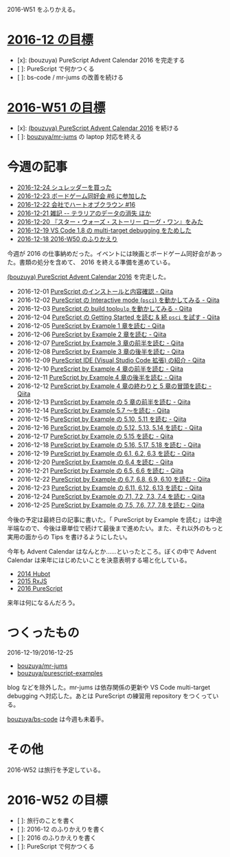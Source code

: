 2016-W51 をふりかえる。

# [2016-12 の目標][2016-11-30]

- [x]: (bouzuya) PureScript Advent Calendar 2016 を完走する
- [ ]: PureScript で何かつくる
- [ ]: bs-code / mr-jums の改善を続ける

# [2016-W51 の目標][2016-12-18]

- [x]: [(bouzuya) PureScript Advent Calendar 2016][advent-calendar-2016] を続ける
- [ ]: [bouzuya/mr-jums][] の laptop 対応を終える

# 今週の記事

- [2016-12-24 シュレッダーを買った][2016-12-24]
- [2016-12-23 ボードゲーム同好会 #6 に参加した][2016-12-23]
- [2016-12-22 会社でハートオブクラウン #16][2016-12-22]
- [2016-12-21 雑記 -- テラリアのデータの消失 ほか][2016-12-21]
- [2016-12-20 『スター・ウォーズ・ストーリー ローグ・ワン』をみた][2016-12-20]
- [2016-12-19 VS Code 1.8 の multi-target debugging をためした][2016-12-19]
- [2016-12-18 2016-W50 のふりかえり][2016-12-18]

今週が 2016 の仕事納めだった。イベントには映画とボードゲーム同好会があった。書類の処分を含めて、 2016 を終える準備を進めている。

[(bouzuya) PureScript Advent Calendar 2016][advent-calendar-2016] を完走した。

- 2016-12-01 [PureScript のインストールと内容確認 - Qiita][advent-calendar-2016-12-01]
- 2016-12-02 [PureScript の Interactive mode (`psci`) を動かしてみる - Qiita][advent-calendar-2016-12-02]
- 2016-12-03 [PureScript の build tool`pulp` を動かしてみる - Qiita][advent-calendar-2016-12-03]
- 2016-12-04 [PureScript の Getting Started を読む & 続 `psci` を試す - Qiita][advent-calendar-2016-12-04]
- 2016-12-05 [PureScript by Example 1 章を読む - Qiita][advent-calendar-2016-12-05]
- 2016-12-06 [PureScript by Example 2 章を読む - Qiita][advent-calendar-2016-12-06]
- 2016-12-07 [PureScript by Example 3 章の前半を読む - Qiita][advent-calendar-2016-12-07]
- 2016-12-08 [PureScript by Example 3 章の後半を読む - Qiita][advent-calendar-2016-12-08]
- 2016-12-09 [PureScript IDE (Visual Studio Code 拡張) の紹介 - Qiita][advent-calendar-2016-12-09]
- 2016-12-10 [PureScript by Example 4 章の前半を読む - Qiita][advent-calendar-2016-12-10]
- 2016-12-11 [PureScript by Example 4 章の後半を読む - Qiita][advent-calendar-2016-12-11]
- 2016-12-12 [PureScript by Example 4 章の終わりと 5 章の冒頭を読む - Qiita][advent-calendar-2016-12-12]
- 2016-12-13 [PureScript by Example の 5 章の前半を読む - Qiita][advent-calendar-2016-12-13]
- 2016-12-14 [PureScript by Example 5.7 〜を読む - Qiita][advent-calendar-2016-12-14]
- 2016-12-15 [PureScript by Example の 5.10, 5.11 を読む - Qiita][advent-calendar-2016-12-15]
- 2016-12-16 [PureScript by Example の 5.12, 5.13, 5.14 を読む - Qiita][advent-calendar-2016-12-16]
- 2016-12-17 [PureScript by Example の 5.15 を読む - Qiita][advent-calendar-2016-12-17]
- 2016-12-18 [PureScript by Example の 5.16, 5.17, 5.18 を読む - Qiita][advent-calendar-2016-12-18]
- 2016-12-19 [PureScript by Example の 6.1, 6.2, 6.3 を読む - Qiita][advent-calendar-2016-12-19]
- 2016-12-20 [PureScript by Example の 6.4 を読む - Qiita][advent-calendar-2016-12-20]
- 2016-12-21 [PureScript by Example の 6.5, 6.6 を読む - Qiita][advent-calendar-2016-12-21]
- 2016-12-22 [PureScript by Example の 6.7, 6.8, 6.9, 6.10 を読む - Qiita][advent-calendar-2016-12-22]
- 2016-12-23 [PureScript by Example の 6.11, 6.12, 6.13 を読む - Qiita][advent-calendar-2016-12-23]
- 2016-12-24 [PureScript by Example の 7.1, 7.2, 7.3, 7.4 を読む - Qiita][advent-calendar-2016-12-24]
- 2016-12-25 [PureScript by Example の 7.5, 7.6, 7.7, 7.8 を読む - Qiita][advent-calendar-2016-12-25]

今後の予定は最終日の記事に書いた。「 PureScript by Example を読む」は中途半端なので、今後は章単位で続けて最後まで進めたい。また、それ以外のもっと実用の面からの Tips を書けるようにしたい。

今年も Advent Calendar はなんとか……といったところ。ぼくの中で Advent Calendar は来年にはじめたいことを決意表明する場と化している。

- [2014 Hubot][advent-calendar-2014]
- [2015 RxJS][advent-calendar-2015]
- [2016 PureScript][advent-calendar-2016]

来年は何になるんだろう。

# つくったもの

2016-12-19/2016-12-25

- [bouzuya/mr-jums][]
- [bouzuya/purescript-examples][]

blog などを除外した。mr-jums は依存関係の更新や VS Code multi-target debugging へ対応した。あとは PureScript の練習用 repository をつくっている。

[bouzuya/bs-code][] は今週も未着手。

# その他

2016-W52 は旅行を予定している。

# 2016-W52 の目標

- [ ]: 旅行のことを書く
- [ ]: 2016-12 のふりかえりを書く
- [ ]: 2016 のふりかえりを書く
- [ ]: PureScript で何かつくる

[advent-calendar-2014]: http://www.adventar.org/calendars/384
[advent-calendar-2015]: http://www.adventar.org/calendars/1200
[advent-calendar-2016]: http://www.adventar.org/calendars/1494
[advent-calendar-2016-12-01]: http://qiita.com/bouzuya/items/a5be85ec3e496e5bf436
[advent-calendar-2016-12-02]: http://qiita.com/bouzuya/items/806335ea74ead0e33d95
[advent-calendar-2016-12-03]: http://qiita.com/bouzuya/items/86cc9aaaddcc1aa790cf
[advent-calendar-2016-12-04]: http://qiita.com/bouzuya/items/b2b80c22c50d0c1e739c
[advent-calendar-2016-12-05]: http://qiita.com/bouzuya/items/f19ee0b86e9aec3f0afa
[advent-calendar-2016-12-06]: http://qiita.com/bouzuya/items/4694ac25f68931115319
[advent-calendar-2016-12-07]: http://qiita.com/bouzuya/items/62c6ad30ecba3c68a7a3
[advent-calendar-2016-12-08]: http://qiita.com/bouzuya/items/7224535dd053c41748ed
[advent-calendar-2016-12-09]: http://qiita.com/bouzuya/items/868eafc19b96619c025a
[advent-calendar-2016-12-10]: http://qiita.com/bouzuya/items/1a54ba3702f9818527a5
[advent-calendar-2016-12-11]: http://qiita.com/bouzuya/items/ab2bc2d19461203f1ee5
[advent-calendar-2016-12-12]: http://qiita.com/bouzuya/items/c42ddb14477716de1dcf
[advent-calendar-2016-12-13]: http://qiita.com/bouzuya/items/a49463871a96459d7083
[advent-calendar-2016-12-14]: http://qiita.com/bouzuya/items/14ca2a2cd9c0bb01653d
[advent-calendar-2016-12-15]: http://qiita.com/bouzuya/items/0511f040381c6c2eba12
[advent-calendar-2016-12-16]: http://qiita.com/bouzuya/items/10d8f935c0e5695826c5
[advent-calendar-2016-12-17]: http://qiita.com/bouzuya/items/129b2ab8ba3fa89edaf5
[advent-calendar-2016-12-18]: http://qiita.com/bouzuya/items/ae7ce46363d0ccdfb03b
[advent-calendar-2016-12-19]: http://qiita.com/bouzuya/items/ade348495b755d57ede0
[advent-calendar-2016-12-20]: http://qiita.com/bouzuya/items/6e3cc11aa8387b4a5254
[advent-calendar-2016-12-21]: http://qiita.com/bouzuya/items/b7e04a015084eb1e8d32
[advent-calendar-2016-12-22]: http://qiita.com/bouzuya/items/92d21ee3bbfde3399888
[advent-calendar-2016-12-23]: http://qiita.com/bouzuya/items/6e49ad627da276263075
[advent-calendar-2016-12-24]: http://qiita.com/bouzuya/items/6ca3841bba3ab460542e
[advent-calendar-2016-12-25]: http://qiita.com/bouzuya/items/513f1f8ab0aeca0ea76a
[2016-11-30]: https://blog.bouzuya.net/2016/11/30/
[2016-12-18]: https://blog.bouzuya.net/2016/12/18/
[2016-12-24]: https://blog.bouzuya.net/2016/12/24/
[2016-12-23]: https://blog.bouzuya.net/2016/12/23/
[2016-12-22]: https://blog.bouzuya.net/2016/12/22/
[2016-12-21]: https://blog.bouzuya.net/2016/12/21/
[2016-12-20]: https://blog.bouzuya.net/2016/12/20/
[2016-12-19]: https://blog.bouzuya.net/2016/12/19/
[bouzuya/mr-jums]: https://github.com/bouzuya/mr-jums
[bouzuya/purescript-examples]: https://github.com/bouzuya/purescript-examples
[bouzuya/bs-code]: https://github.com/bouzuya/bs-code
